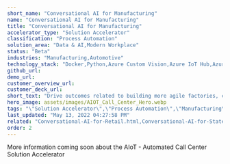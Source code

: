 ```yaml
---
short_name: "Conversational AI for Manufacturing"
name: "Conversational AI for Manufacturing"
title: "Conversational AI for Manufacturing"
accelerator_type: "Solution Accelerator"
classification: "Process Automation"
solution_area: "Data & AI,Modern Workplace"
status: "Beta"
industries: "Manufacturing,Automotive"
technology_stack: "Docker,Python,Azure Custom Vision,Azure IoT Hub,Azure SQL,Azure Container Registry,Azure Storage,Power BI,Azure Machine Learning,Azure KeyVault,Cognitive Services,Azure DevOps"
github_url: 
demo_url: 
customer_overview_url: 
customer_deck_url: 
short_text: "Drive outcomes related to building more agile factories, creating more resilient supply chains, and transforming workforces"
hero_image: assets/images/AIOT_Call_Center_Hero.webp
tags: "\"Solution Accelerator\",\"Process Automation\",\"Manufacturing\",\"Automotive\",\"Docker\",\"Python\",\"Azure Custom Vision\",\"Azure IoT Hub\",\"Azure SQL\",\"Azure Container Registry\",\"Azure Storage\",\"Power BI\",\"Azure Machine Learning\",\"Azure KeyVault\",\"Cognitive Services\",\"Azure DevOps\",\"Data & AI\",\"Modern Workplace\",\"Beta\""
last_updated: "May 13, 2022 04:27:58 PM"
related: "Conversational-AI-for-Retail.html,Conversational-AI-for-State-and-Local-Government.html,AI-Powered-Call-Center-Intelligence.html"
order: 2
---
```

More information coming soon about the AIoT - Automated Call Center Solution Accelerator